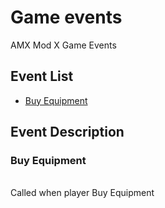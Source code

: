 # Game events
AMX Mod X Game Events
## Event List
- [Buy Equipment](#buy-equipment)
## Event Description
### Buy Equipment
<br> 
Called when player Buy Equipment